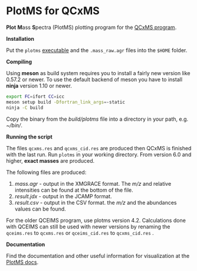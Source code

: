 # PlotMS for QCxMS

**Plot** **M**ass **S**pectra (PlotMS) plotting program for the [QCxMS program](https://github.com/qcxms/QCxMS). 

**Installation**

Put the `plotms` [executable](https://github.com/qcxms/PlotMS/releases) and the `.mass_raw.agr` files into the `$HOME` folder. 

**Compiling**

Using **meson** as build system requires you to install a fairly new version like 0.57.2 or newer. 
To use the default backend of meson you have to install **ninja** version 1.10 or newer.

```bash
export FC=ifort CC=icc
meson setup build -Dfortran_link_args=-static
ninja -C build 
```
Copy the binary from the *build/plotms* file into a directory in your path, e.g. *~/bin/*.


**Running the script**

The files `qcxms.res` and `qcxms_cid.res` are produced then QCxMS is finished with the last run. Run `plotms` in your working directory. 
From version 6.0 and higher, **exact masses** are produced.

The following files are produced:
1) *mass.agr* - output in the XMGRACE format. The *m/z* and relative intensities can be found at the bottom of the file.
2) *result.jdx* - output in the JCAMP format.
3) *result.csv* - output in the CSV format. 
the *m/z* and the abundances values can be found. 

For the older QCEIMS program, use plotms version 4.2. Calculations done with QCEIMS can still be used with newer versions by renaming the `qceims.res` to `qcxms.res` or `qceims_cid.res` to `qcxms_cid.res` .  

**Documentation**

Find the documentation and other useful information for visualization at the [PlotMS docs](https://xtb-docs.readthedocs.io/en/latest/qcxms_doc/qcxms_plot.html).

